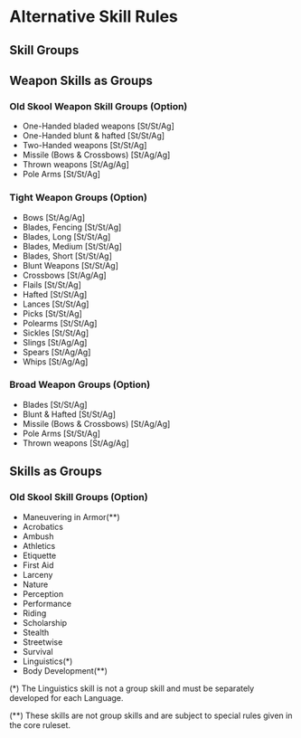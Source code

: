 # Alternative Skill Rules

## Skill Groups

## Weapon Skills as Groups

### Old Skool Weapon Skill Groups (Option)

* One-Handed bladed weapons [St/St/Ag]
* One-Handed blunt & hafted [St/St/Ag]
* Two-Handed weapons [St/St/Ag]
* Missile (Bows & Crossbows) [St/Ag/Ag]
* Thrown weapons [St/Ag/Ag]
* Pole Arms [St/St/Ag]

### Tight Weapon Groups (Option)

* Bows [St/Ag/Ag]
* Blades, Fencing  [St/St/Ag]
* Blades, Long  [St/St/Ag]
* Blades, Medium  [St/St/Ag]
* Blades, Short  [St/St/Ag]
* Blunt Weapons [St/St/Ag]
* Crossbows [St/Ag/Ag]
* Flails [St/St/Ag]
* Hafted [St/St/Ag]
* Lances [St/St/Ag]
* Picks [St/St/Ag]
* Polearms [St/St/Ag]
* Sickles [St/St/Ag]
* Slings [St/Ag/Ag]
* Spears [St/Ag/Ag]
* Whips [St/Ag/Ag]

### Broad Weapon Groups (Option)

* Blades [St/St/Ag]
* Blunt & Hafted [St/St/Ag]
* Missile (Bows & Crossbows) [St/Ag/Ag]
* Pole Arms [St/St/Ag]
* Thrown weapons [St/Ag/Ag]

## Skills as Groups

### Old Skool Skill Groups (Option)

* Maneuvering in Armor(**)
* Acrobatics
* Ambush
* Athletics
* Etiquette
* First Aid
* Larceny
* Nature
* Perception
* Performance
* Riding
* Scholarship
* Stealth
* Streetwise
* Survival
* Linguistics(*)
* Body Development(**)

(*) The Linguistics skill is not a group skill and must be separately developed for each Language.

(**) These skills are not group skills and are subject to special rules given in the core ruleset.